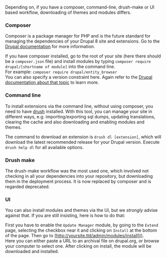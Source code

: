 Depending on, if you have a composer, command-line, drush-make or UI based workflow, downloading of themes and modules differs.

### Composer
Composer is a package manager for PHP and is the future standard for managing the dependencies of your Drupal 8 site and extensions. Go to the [Drupal documentation](https://www.drupal.org/docs/develop/using-composer/using-composer-with-drupal) for more information.

If you have composer installed, go to the root of your site (here there should be a `composer.json` file) and install modules by typing `composer require drupal/[shortname of module]` into the command line.  
For example: `composer require drupal/entity_browser`  
You can also specify a version constraint here. Again refer to the [Drupal documentation about that topic](https://www.drupal.org/node/2718229#adding-modules) to learn more.

### Command line
To install extensions via the command line, without using composer, you need to have [drush](http://www.drush.org/en/master/) installed. With this tool, you can manage your site in different ways, e.g. importing/exporting sql dumps, updating translations, clearing the cache and also downloading and enabling modules and themes.

The command to download an extension is `drush dl [extension]`, which will download the latest recommended release for your Drupal version. Execute `drush help dl` for all available options.

### Drush make
The drush-make workflow was the most used one, which involved not checking in all your dependencies into your repository,
but downloading them in the deployment process. It is now replaced by composer and is regarded deprecated.

### UI
You can also install modules and themes via the UI, but we _strongly_ advise against that.
If you are still insisting, here is how to do that:

First you have to enable the `Update Manager` module, by going to the `Extend` page, selecting the checkbox near it and clicking on `Install` at the bottom of the page. Then go to [http://yoursite.tld/admin/modules/install]().  
Here you can either paste a URL to an archival file on drupal.org, or browse your computer to select one.
After clicking on install, the module will be downloaded and installed.
